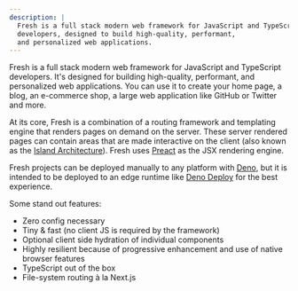 ```yaml
---
description: |
  Fresh is a full stack modern web framework for JavaScript and TypeScript
  developers, designed to build high-quality, performant,
  and personalized web applications.
---
```


Fresh is a full stack modern web framework for JavaScript and TypeScript
developers. It's designed for building high-quality, performant, and
personalized web applications. You can use it to create your home page, a blog,
an e-commerce shop, a large web application like GitHub or Twitter and more.

At its core, Fresh is a combination of a routing framework and templating engine
that renders pages on demand on the server. These server rendered pages can
contain areas that are made interactive on the client (also known as the
[Island Architecture](https://jasonformat.com/islands-architecture)). Fresh uses
[Preact][preact] as the JSX rendering engine.

Fresh projects can be deployed manually to any platform with [Deno][deno], but
it is intended to be deployed to an edge runtime like [Deno Deploy][deno-deploy]
for the best experience.

Some stand out features:

- Zero config necessary
- Tiny & fast (no client JS is required by the framework)
- Optional client side hydration of individual components
- Highly resilient because of progressive enhancement and use of native browser
  features
- TypeScript out of the box
- File-system routing à la Next.js

[preact]: https://preactjs.com
[deno]: https://deno.com
[deno-deploy]: https://deno.com/deploy

